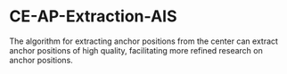 # CE-AP-Extraction-AIS
The algorithm for extracting anchor positions from the center can extract anchor positions of high quality, facilitating more refined research on anchor positions.
